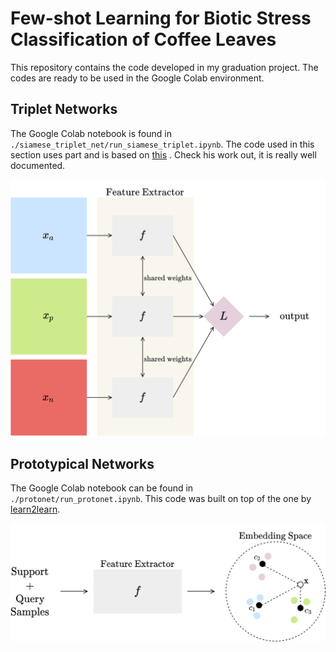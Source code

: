 # Few-shot Learning for Biotic Stress Classification of Coffee Leaves
This repository contains the code developed in my graduation project. The codes are ready to be used in the Google Colab environment.

## Triplet Networks

The Google Colab notebook is found in `./siamese_triplet_net/run_siamese_triplet.ipynb`. The code used in this section uses part and is based on [this](https://github.com/adambielski/siamese-triplet) . Check his work out, it is really well documented.

![](./imgs/ch3-tripletnet-model.png)

## Prototypical Networks

The Google Colab notebook can be found in  `./protonet/run_protonet.ipynb`. This code was built on top of the one by [learn2learn](https://github.com/learnables/learn2learn/).

![](./imgs/ch3-protonet-model.png)